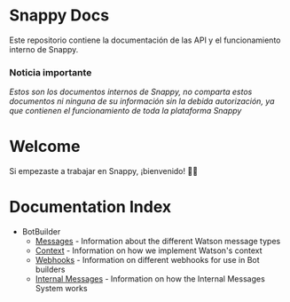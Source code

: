 # Snappy Docs
Este repositorio contiene la documentación de las API y el funcionamiento interno de Snappy.

### Noticia importante
*Estos son los documentos internos de Snappy, no comparta estos documentos ni ninguna de su información sin la debida autorización, ya que contienen el funcionamiento de toda la plataforma Snappy*

# Welcome
Si empezaste a trabajar en Snappy, ¡bienvenido! 🎉🎉

# Documentation Index
- BotBuilder
  - [Messages](/botbuilder/Messages.md) - Information about the different Watson message types
  - [Context](/botbuilder/Context.md) - Information on how we implement Watson's context
  - [Webhooks](/botbuilder/BotApiWebhooks.md) - Information on different webhooks for use in Bot builders
  - [Internal Messages](/botbuilder/InternalMessages.md) - Information on how the Internal Messages System works
